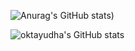 <!--![Top Langs](https://github-readme-stats.vercel.app/api/top-langs/?username=oktayudha05&layout=compact)

![Top Langs](https://github-readme-stats.vercel.app/api/top-langs/?username=oktayudha05&layout=compact&icons=true&theme=transparent)
-->
![Anurag's GitHub stats](https://github-readme-stats.vercel.app/api?username=oktayudha05&show_icons=true&theme=transparent&rank_icon=github&include_all_commits=true))

![oktayudha's GitHub stats](https://github-readme-stats.vercel.app/api/wakatime?username=oktayudha05&show_icons=true&theme=transparent)

<!--
**oktayudha05/oktayudha05** is a ✨ _special_ ✨ repository because its `README.md` (this file) appears on your GitHub profile.

Here are some ideas to get you started:

- 🔭 I’m currently working on ...
- 🌱 I’m currently learning ...
- 👯 I’m looking to collaborate on ...
- 🤔 I’m looking for help with ...
- 💬 Ask me about ...
- 📫 How to reach me: ...
- 😄 Pronouns: ...
- ⚡ Fun fact: ...
-->
